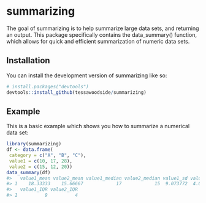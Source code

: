 
<!-- README.md is generated from README.Rmd. Please edit that file -->

# summarizing

<!-- badges: start -->
<!-- badges: end -->

The goal of summarizing is to help summarize large data sets, and
returning an output. This package specifically contains the
data_summary() function, which allows for quick and efficient
summarization of numeric data sets.

## Installation

You can install the development version of summarizing like so:

``` r
# install.packages("devtools")
devtools::install_github(tessawoodside/summarizing)
```

## Example

This is a basic example which shows you how to summarize a numerical
data set:

``` r
library(summarizing)
df <- data.frame(
 category = c("A", "B", "C"),
 value1 = c(10, 17, 28),
 value2 = c(15, 12, 20))
data_summary(df)
#>   value1_mean value2_mean value1_median value2_median value1_sd value2_sd
#> 1    18.33333    15.66667            17            15  9.073772  4.041452
#>   value1_IQR value2_IQR
#> 1          9          4
```
